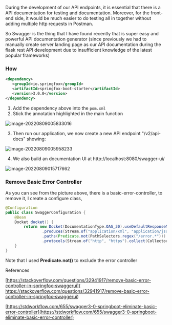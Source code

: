 During the development of our API endpoints, it is essential that there is a API documentation for testing and documentation. Moreover, for the front-end side, it would be much easier to do testing all in together without adding multiple http requests in Postman. 

So Swagger is the thing that I have found recently that is super easy and powerful API documentation generator (since previously we had to manually create server landing page as our API documentation during the flask rest API development due to insufficient knowledge of the latest popular frameworks) 



### How

```xml
<dependency>
   <groupId>io.springfox</groupId>
   <artifactId>springfox-boot-starter</artifactId>
   <version>3.0.0</version>
</dependency>
```

1. Add the dependency above into the `pom.xml` 
2. Stick the annotation highlighted in the main function

![image-20220809005833016](images/image-20220809005833016.png)

3. Then run our application, we now create a new API endpoint "/v2/api-docs" showing:

![image-20220809005958233](images/image-20220809005958233.png)



4. We also build an documentation UI at http://localhost:8080/swagger-ui/

![image-20220809015717662](images/image-20220809015717662.png)



### Remove Basic Error Controller

As you can see from the picture above, there is a basic-error-controller, to remove it, I create a configure class,

```java
@Configuration
public class SwaggerConfiguration {
    @Bean
    Docket docket() {
        return new Docket(DocumentationType.OAS_30).useDefaultResponseMessages(false)
                .produces(Stream.of("application/xml", "application/json").collect(Collectors.toSet())).select()
                .paths(Predicate.not(PathSelectors.regex("/error.*"))).build()
                .protocols(Stream.of("http", "https").collect(Collectors.toSet()));
    }
}
```

Note that I used **Predicate.not()** to exclude the error controller

References

 [https://stackoverflow.com/questions/32941917/remove-basic-error-controller-in-springfox-swaggerui]( https://stackoverflow.com/questions/32941917/remove-basic-error-controller-in-springfox-swaggerui)

[https://stdworkflow.com/655/swagger3-0-springboot-eliminate-basic-error-controller](https://stdworkflow.com/655/swagger3-0-springboot-eliminate-basic-error-controller)